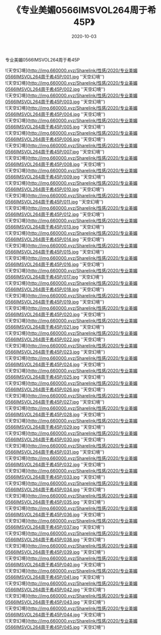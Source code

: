 ﻿---
layout: post
title:  《专业美媚0566IMSVOL264周于希45P》
date:   2020-10-03
img: http://img.660000.xyz/Sharelink/性感/2020/专业美媚0566IMSVOL264周于希45P/000.jpg
categories: [美女, 性感, 泳衣]
---

专业美媚0566IMSVOL264周于希45P



![天空幻境](http://img.660000.xyz/Sharelink/性感/2020/专业美媚0566IMSVOL264周于希45P/001.jpg ''天空幻境'') <br>
![天空幻境](http://img.660000.xyz/Sharelink/性感/2020/专业美媚0566IMSVOL264周于希45P/002.jpg ''天空幻境'') <br>
![天空幻境](http://img.660000.xyz/Sharelink/性感/2020/专业美媚0566IMSVOL264周于希45P/003.jpg ''天空幻境'') <br>
![天空幻境](http://img.660000.xyz/Sharelink/性感/2020/专业美媚0566IMSVOL264周于希45P/004.jpg ''天空幻境'') <br>
![天空幻境](http://img.660000.xyz/Sharelink/性感/2020/专业美媚0566IMSVOL264周于希45P/005.jpg ''天空幻境'') <br>
![天空幻境](http://img.660000.xyz/Sharelink/性感/2020/专业美媚0566IMSVOL264周于希45P/006.jpg ''天空幻境'') <br>
![天空幻境](http://img.660000.xyz/Sharelink/性感/2020/专业美媚0566IMSVOL264周于希45P/007.jpg ''天空幻境'') <br>
![天空幻境](http://img.660000.xyz/Sharelink/性感/2020/专业美媚0566IMSVOL264周于希45P/008.jpg ''天空幻境'') <br>
![天空幻境](http://img.660000.xyz/Sharelink/性感/2020/专业美媚0566IMSVOL264周于希45P/009.jpg ''天空幻境'') <br>
![天空幻境](http://img.660000.xyz/Sharelink/性感/2020/专业美媚0566IMSVOL264周于希45P/010.jpg ''天空幻境'') <br>
![天空幻境](http://img.660000.xyz/Sharelink/性感/2020/专业美媚0566IMSVOL264周于希45P/011.jpg ''天空幻境'') <br>
![天空幻境](http://img.660000.xyz/Sharelink/性感/2020/专业美媚0566IMSVOL264周于希45P/012.jpg ''天空幻境'') <br>
![天空幻境](http://img.660000.xyz/Sharelink/性感/2020/专业美媚0566IMSVOL264周于希45P/013.jpg ''天空幻境'') <br>
![天空幻境](http://img.660000.xyz/Sharelink/性感/2020/专业美媚0566IMSVOL264周于希45P/014.jpg ''天空幻境'') <br>
![天空幻境](http://img.660000.xyz/Sharelink/性感/2020/专业美媚0566IMSVOL264周于希45P/015.jpg ''天空幻境'') <br>
![天空幻境](http://img.660000.xyz/Sharelink/性感/2020/专业美媚0566IMSVOL264周于希45P/016.jpg ''天空幻境'') <br>
![天空幻境](http://img.660000.xyz/Sharelink/性感/2020/专业美媚0566IMSVOL264周于希45P/017.jpg ''天空幻境'') <br>
![天空幻境](http://img.660000.xyz/Sharelink/性感/2020/专业美媚0566IMSVOL264周于希45P/018.jpg ''天空幻境'') <br>
![天空幻境](http://img.660000.xyz/Sharelink/性感/2020/专业美媚0566IMSVOL264周于希45P/019.jpg ''天空幻境'') <br>
![天空幻境](http://img.660000.xyz/Sharelink/性感/2020/专业美媚0566IMSVOL264周于希45P/020.jpg ''天空幻境'') <br>
![天空幻境](http://img.660000.xyz/Sharelink/性感/2020/专业美媚0566IMSVOL264周于希45P/021.jpg ''天空幻境'') <br>
![天空幻境](http://img.660000.xyz/Sharelink/性感/2020/专业美媚0566IMSVOL264周于希45P/022.jpg ''天空幻境'') <br>
![天空幻境](http://img.660000.xyz/Sharelink/性感/2020/专业美媚0566IMSVOL264周于希45P/023.jpg ''天空幻境'') <br>
![天空幻境](http://img.660000.xyz/Sharelink/性感/2020/专业美媚0566IMSVOL264周于希45P/024.jpg ''天空幻境'') <br>
![天空幻境](http://img.660000.xyz/Sharelink/性感/2020/专业美媚0566IMSVOL264周于希45P/025.jpg ''天空幻境'') <br>
![天空幻境](http://img.660000.xyz/Sharelink/性感/2020/专业美媚0566IMSVOL264周于希45P/026.jpg ''天空幻境'') <br>
![天空幻境](http://img.660000.xyz/Sharelink/性感/2020/专业美媚0566IMSVOL264周于希45P/027.jpg ''天空幻境'') <br>
![天空幻境](http://img.660000.xyz/Sharelink/性感/2020/专业美媚0566IMSVOL264周于希45P/028.jpg ''天空幻境'') <br>
![天空幻境](http://img.660000.xyz/Sharelink/性感/2020/专业美媚0566IMSVOL264周于希45P/029.jpg ''天空幻境'') <br>
![天空幻境](http://img.660000.xyz/Sharelink/性感/2020/专业美媚0566IMSVOL264周于希45P/030.jpg ''天空幻境'') <br>
![天空幻境](http://img.660000.xyz/Sharelink/性感/2020/专业美媚0566IMSVOL264周于希45P/031.jpg ''天空幻境'') <br>
![天空幻境](http://img.660000.xyz/Sharelink/性感/2020/专业美媚0566IMSVOL264周于希45P/032.jpg ''天空幻境'') <br>
![天空幻境](http://img.660000.xyz/Sharelink/性感/2020/专业美媚0566IMSVOL264周于希45P/033.jpg ''天空幻境'') <br>
![天空幻境](http://img.660000.xyz/Sharelink/性感/2020/专业美媚0566IMSVOL264周于希45P/034.jpg ''天空幻境'') <br>
![天空幻境](http://img.660000.xyz/Sharelink/性感/2020/专业美媚0566IMSVOL264周于希45P/035.jpg ''天空幻境'') <br>
![天空幻境](http://img.660000.xyz/Sharelink/性感/2020/专业美媚0566IMSVOL264周于希45P/036.jpg ''天空幻境'') <br>
![天空幻境](http://img.660000.xyz/Sharelink/性感/2020/专业美媚0566IMSVOL264周于希45P/037.jpg ''天空幻境'') <br>
![天空幻境](http://img.660000.xyz/Sharelink/性感/2020/专业美媚0566IMSVOL264周于希45P/038.jpg ''天空幻境'') <br>
![天空幻境](http://img.660000.xyz/Sharelink/性感/2020/专业美媚0566IMSVOL264周于希45P/039.jpg ''天空幻境'') <br>
![天空幻境](http://img.660000.xyz/Sharelink/性感/2020/专业美媚0566IMSVOL264周于希45P/040.jpg ''天空幻境'') <br>
![天空幻境](http://img.660000.xyz/Sharelink/性感/2020/专业美媚0566IMSVOL264周于希45P/041.jpg ''天空幻境'') <br>
![天空幻境](http://img.660000.xyz/Sharelink/性感/2020/专业美媚0566IMSVOL264周于希45P/042.jpg ''天空幻境'') <br>
![天空幻境](http://img.660000.xyz/Sharelink/性感/2020/专业美媚0566IMSVOL264周于希45P/043.jpg ''天空幻境'') <br>
![天空幻境](http://img.660000.xyz/Sharelink/性感/2020/专业美媚0566IMSVOL264周于希45P/044.jpg ''天空幻境'') <br>
![天空幻境](http://img.660000.xyz/Sharelink/性感/2020/专业美媚0566IMSVOL264周于希45P/045.jpg ''天空幻境'') <br>